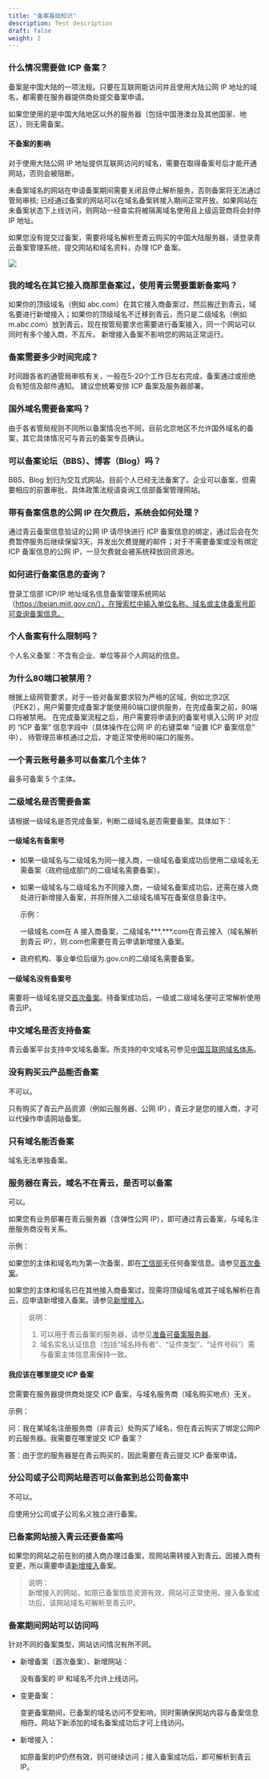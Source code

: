 ```yaml
---
title: "备案基础知识"
description: Test description
draft: false
weight: 2
---
```




### 什么情况需要做 ICP 备案？

备案是中国大陆的一项法规。只要在互联网能访问并且使用大陆公网 IP 地址的域名，都需要在服务器提供商处提交备案申请。

如果您使用的是中国大陆地区以外的服务器（包括中国港澳台及其他国家、地区），则无需备案。

#### 不备案的影响

对于使用大陆公网 IP 地址提供互联网访问的域名，需要在取得备案号后才能开通网站，否则会被阻断。

未备案域名的网站在申请备案期间需要关闭且停止解析服务，否则备案将无法通过管局审核; 已经通过备案的网站可以在域名备案转接入期间正常开放。如果网站在未备案状态下上线访问，则网站一经查实将被隔离域名使用且上级运营商将会封停 IP 地址。

如果您没有提交过备案，需要将域名解析至青云购买的中国大陆服务器，请登录青云备案管理系统，提交网站和域名资料，办理 ICP 备案。


![](../../_images/block.png)

### 我的域名在其它接入商那里备案过，使用青云需要重新备案吗？

如果你的顶级域名（例如 abc.com）在其它接入商备案过，然后搬迁到青云，域名要进行新增接入；如果你的顶级域名不迁移到青云，而只是二级域名（例如 m.abc.com）放到青云，现在按管局要求也需要进行备案接入，同一个网站可以同时有多个接入商，不互斥。 新增接入备案不影响您的网站正常运行。

### 备案需要多少时间完成？

时间跟各省的通管局审核有关，一般在5-20个工作日左右完成，备案通过或拒绝会有短信及邮件通知。 建议您统筹安排 ICP 备案及服务器部署。

### 国外域名需要备案吗？

由于各省管局规则不同所以备案情况也不同，目前北京地区不允许国外域名的备案，其它具体情况可与青云的备案专员确认。

### 可以备案论坛（BBS）、博客（Blog）吗？

BBS、Blog 划归为交互式网站，目前个人已经无法备案了。企业可以备案，但需要相应的前置审批，具体政策法规请查询工信部备案管理网站。

### 带有备案信息的公网 IP 在欠费后，系统会如何处理？

通过青云备案信息验证的公网 IP 请尽快进行 ICP 备案信息的绑定，通过后会在欠费暂停服务后继续保留3天，并发出欠费提醒的邮件；对于不需要备案或没有绑定 ICP 备案信息的公网 IP，一旦欠费就会被系统释放回资源池。

### 如何进行备案信息的查询？

登录工信部 ICP/IP 地址域名信息备案管理系统网站（https://beian.miit.gov.cn/），在搜索栏中输入单位名称、域名或主体备案号即可查询备案信息。

### 个人备案有什么限制吗？

个人名义备案：不含有企业、单位等非个人网站的信息。

### 为什么80端口被禁用？

根据上级网管要求，对于一些对备案要求较为严格的区域，例如北京2区（PEK2），用户需要完成备案才能使用80端口提供服务，在完成备案之前，80端口将被禁用。 在完成备案流程之后，用户需要将申请到的备案号填入公网 IP 对应的 “ICP 备案” 信息字段中（具体操作在公网 IP 的右键菜单 “设置 ICP 备案信息” 中）， 待管理员审核通过之后，才能正常使用80端口的服务。

### 一个青云账号最多可以备案几个主体？

最多可备案 5 个主体。

### 二级域名是否需要备案

请根据一级域名是否完成备案，判断二级域名是否需要备案。具体如下：

#### 一级域名有备案号

- 如果一级域名与二级域名为同一接入商，一级域名备案成功后使用二级域名无需备案（政府组成部门的二级域名需要备案）。

- 如果一级域名与二级域名为不同接入商，一级域名备案成功后，还需在接入商处进行新增接入备案，并将所接入二级域名填写在备案信息备注中。

  示例：

  一级域名.com在 A 接入商备案，二级域名***.***.com在青云接入（域名解析到青云 IP），则.com也需要在青云申请新增接入备案。

- 政府机构、事业单位后缀为.gov.cn的二级域名需要备案。

#### 一级域名没有备案号

需要将一级域名提交[首次备案](	../../manual/first_filing/)。待备案成功后，一级或二级域名便可正常解析使用青云IP。

### 中文域名是否支持备案

青云备案平台支持中文域名备案。所支持的中文域名可参见[中国互联网域名体系](http://domain.miit.gov.cn)。

### 没有购买云产品能否备案

不可以。

只有购买了青云产品资源（例如云服务器、公网 IP），青云才是您的接入商，才可以代操作申请网站备案。

### 只有域名能否备案

域名无法单独备案。

### 服务器在青云，域名不在青云，是否可以备案

可以。

如果您有业务部署在青云服务器（含弹性公网 IP），即可通过青云备案，与域名注册服务商没有关系。

示例：

如果您的主体和域名均为第一次备案，即在[工信部](https://beian.miit.gov.cn/)无任何备案信息。请参见[首次备案](	../../manual/first_filing/)。

如果您的主体和域名已在其他接入商备案过，现需将顶级域名或其子域名解析在青云，应申请新增接入备案。请参见[新增接入](../../manual/add_access/)。

> 说明：
> 1. 可以用于青云备案的服务器，请参见[准备可备案服务器](../../prepare/prepare_vm/)。
> 2. 域名实名认证信息（包括“域名持有者”、“证件类型”、“证件号码”）需与备案主体信息需保持一致。

#### 我应该在哪里提交 ICP 备案

您需要在服务器提供商处提交 ICP 备案，与域名服务商（域名购买地点）无关。

示例：

问：我在某域名注册服务商（非青云）处购买了域名，但在青云购买了绑定公网IP的云服务器。我需要在哪里提交 ICP 备案？

答：由于您的服务器是在青云购买的，因此需要在青云提交 ICP 备案申请。

### 分公司或子公司网站是否可以备案到总公司备案中

不可以。

应使用分公司或子公司名义独立进行备案。

### 已备案网站接入青云还要备案吗

如果您的网站之前在别的接入商办理过备案，现网站需转接入到青云。因接入商有变更，所以需要申请[新增接入](../../manual/add_access/)备案。
> 说明：  
> 新增接入的网站，如原已备案信息资源有效，网站可正常使用。接入备案成功后，该网站域名可解析至青云IP。

### 备案期间网站可以访问吗

针对不同的备案类型，网站访问情况有所不同。

- 新增备案（首次备案）、新增网站：

  没有备案的 IP 和域名不允许上线访问。

- 变更备案：

  变更备案期间，已备案的域名访问不受影响，同时需确保网站内容与备案信息相符。网站下新添加的域名备案成功后才可上线访问。

- 新增接入：

  如原备案的IP仍然有效，则可继续访问；接入备案成功后，即可解析到青云IP。

